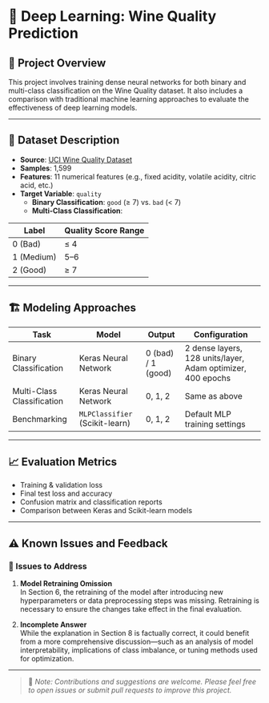 # 📘 Deep Learning: Wine Quality Prediction

## 🧠 Project Overview

This project involves training dense neural networks for both binary and multi-class classification on the Wine Quality dataset. It also includes a comparison with traditional machine learning approaches to evaluate the effectiveness of deep learning models.

---

## 📂 Dataset Description

- **Source**: [UCI Wine Quality Dataset](https://archive.ics.uci.edu/ml/datasets/wine+quality)  
- **Samples**: 1,599  
- **Features**: 11 numerical features (e.g., fixed acidity, volatile acidity, citric acid, etc.)  
- **Target Variable**: `quality`  
  - **Binary Classification**: `good` (≥ 7) vs. `bad` (< 7)  
  - **Multi-Class Classification**:

| Label       | Quality Score Range |
|-------------|---------------------|
| 0 (Bad)     | ≤ 4                 |
| 1 (Medium)  | 5–6                 |
| 2 (Good)    | ≥ 7                 |

---

## 🏗️ Modeling Approaches

| Task                    | Model                        | Output             | Configuration                                              |
|-------------------------|------------------------------|--------------------|-----------------------------------------------------------|
| Binary Classification   | Keras Neural Network         | 0 (bad) / 1 (good) | 2 dense layers, 128 units/layer, Adam optimizer, 400 epochs |
| Multi-Class Classification | Keras Neural Network      | 0, 1, 2            | Same as above                                             |
| Benchmarking            | `MLPClassifier` (Scikit-learn) | 0, 1, 2          | Default MLP training settings                             |

---

## 📈 Evaluation Metrics

- Training & validation loss  
- Final test loss and accuracy  
- Confusion matrix and classification reports  
- Comparison between Keras and Scikit-learn models  

---

## ⚠️ Known Issues and Feedback

### 🔴 Issues to Address

1. **Model Retraining Omission**  
   In Section 6, the retraining of the model after introducing new hyperparameters or data preprocessing steps was missing. Retraining is necessary to ensure the changes take effect in the final evaluation.

2. **Incomplete Answer**  
   While the explanation in Section 8 is factually correct, it could benefit from a more comprehensive discussion—such as an analysis of model interpretability, implications of class imbalance, or tuning methods used for optimization.

---

> 📌 *Note: Contributions and suggestions are welcome. Please feel free to open issues or submit pull requests to improve this project.*

